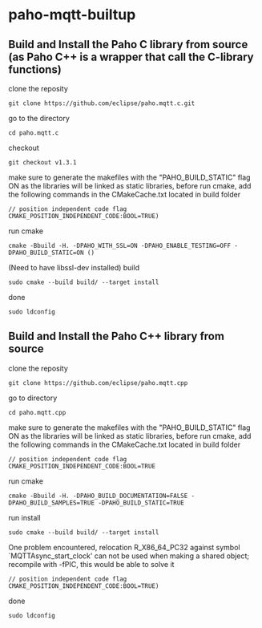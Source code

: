 # paho-mqtt-builtup

## Build and Install the Paho C library from source (as Paho C++ is a wrapper that call the C-library functions)

clone the reposity
  
  
```
git clone https://github.com/eclipse/paho.mqtt.c.git
```
  
  
go to the directory
  
```
cd paho.mqtt.c
```
  
checkout
  
```
git checkout v1.3.1
```
  
make sure to generate the makefiles with the "PAHO_BUILD_STATIC" flag ON as the libraries will be linked as static libraries, before run cmake, add the following commands in the CMakeCache.txt located in build folder
	
```
// position independent code flag
CMAKE_POSITION_INDEPENDENT_CODE:BOOL=TRUE)
```
  
run cmake
  
```
cmake -Bbuild -H. -DPAHO_WITH_SSL=ON -DPAHO_ENABLE_TESTING=OFF -DPAHO_BUILD_STATIC=ON ()
```
  
(Need to have libssl-dev installed)
build
  
```
sudo cmake --build build/ --target install
```
  
done
  
```
sudo ldconfig
```

## Build and Install the Paho C++ library from source

clone the reposity 
  
  
```
git clone https://github.com/eclipse/paho.mqtt.cpp
```

go to directory

```
cd paho.mqtt.cpp
```

make sure to generate the makefiles with the "PAHO_BUILD_STATIC" flag ON as the libraries will be linked as static libraries, before run cmake, add the following commands in the CMakeCache.txt located in build folder

```
// position independent code flag
CMAKE_POSITION_INDEPENDENT_CODE:BOOL=TRUE
```

run cmake

```
cmake -Bbuild -H. -DPAHO_BUILD_DOCUMENTATION=FALSE -DPAHO_BUILD_SAMPLES=TRUE -DPAHO_BUILD_STATIC=TRUE 
```

run install

```
sudo cmake --build build/ --target install
```
One problem encountered, relocation R_X86_64_PC32 against symbol `MQTTAsync_start_clock' can not be used when making a shared object; recompile with -fPIC, this would be able to solve it

```
// position independent code flag
CMAKE_POSITION_INDEPENDENT_CODE:BOOL=TRUE)
```

done

```
sudo ldconfig 
```
